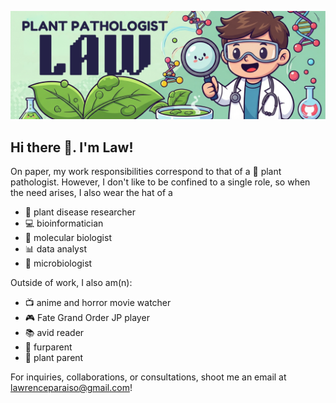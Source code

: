 ![Law Profile Banner](https://github.com/Law0804/Law0804/blob/main/PLANT%20PATHOLOGIST%20LAW.png)

## Hi there 👋. I'm Law!

On paper, my work responsibilities correspond to that of a 🔬 plant pathologist. However, I don't like to be confined to a single role, so when the need arises, I also wear the hat of a

* 🌿 plant disease researcher
* 💻 bioinformatician
* 🧬 molecular biologist
* 📊 data analyst
* 🔬 microbiologist

Outside of work, I also am(n):

* 📺 anime and horror movie watcher
* 🎮 Fate Grand Order JP player
* 📚 avid reader
* 🐾 furparent
* 🌱 plant parent

For inquiries, collaborations, or consultations, shoot me an email at lawrenceparaiso@gmail.com!
